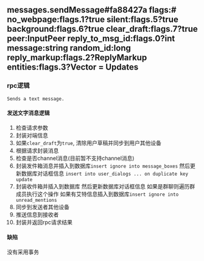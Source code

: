 ## messages.sendMessage#fa88427a flags:# no_webpage:flags.1?true silent:flags.5?true background:flags.6?true clear_draft:flags.7?true peer:InputPeer reply_to_msg_id:flags.0?int message:string random_id:long reply_markup:flags.2?ReplyMarkup entities:flags.3?Vector<MessageEntity> = Updates

### rpc逻辑
`Sends a text message.`

#### 发送文字消息逻辑
1. 检查请求参数
2. 封装对端信息
3. 如果`clear_draft`为`true`, 清除用户草稿并同步到用户其他设备
4. 根据请求封装消息
5. 检查是否channel消息(目前暂不支持channel消息)
6. 封装发件箱消息并插入到数据库`insert ignore into message_boxes` 然后更新数据库对话框信息 `insert into user_dialogs ... on duplicate key update`
7. 封装收件箱并插入到数据库 然后更新数据库对话框信息 如果是群聊则遍历群成员执行这个操作 如果有艾特信息插入到数据库`insert ignore into unread_mentions`
8. 同步到发送者其他设备
9. 推送信息到接收者
10. 封装并返回rpc请求结果

#### 缺陷
没有采用事务